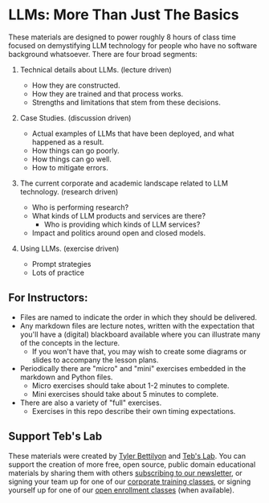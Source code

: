 # LLMs: More Than Just The Basics

These materials are designed to power roughly 8 hours of class time focused on demystifying LLM technology for people who have no software background whatsoever. There are four broad segments:

1. Technical details about LLMs. (lecture driven)
    * How they are constructed.
    * How they are trained and that process works.
    * Strengths and limitations that stem from these decisions.

2. Case Studies. (discussion driven)
    * Actual examples of LLMs that have been deployed, and what happened as a result.
    * How things can go poorly.
    * How things can go well.
    * How to mitigate errors.

3. The current corporate and academic landscape related to LLM technology. (research driven)
    * Who is performing research?
    * What kinds of LLM products and services are there?
        * Who is providing which kinds of LLM services?
    * Impact and politics around open and closed models.

4. Using LLMs. (exercise driven)
    * Prompt strategies
    * Lots of practice

## For Instructors:

* Files are named to indicate the order in which they should be delivered. 
* Any markdown files are lecture notes, written with the expectation that you'll have a (digital) blackboard available where you can illustrate many of the concepts in the lecture.
    * If you won't have that, you may wish to create some diagrams or slides to accompany the lesson plans.
* Periodically there are "micro" and "mini" exercises embedded in the markdown and Python files.
    * Micro exercises should take about 1-2 minutes to complete.
    * Mini exercises should take about 5 minutes to complete. 
* There are also a variety of "full" exercises.
    * Exercises in this repo describe their own timing expectations.

## Support Teb's Lab

These materials were created by [Tyler Bettilyon](https://www.linkedin.com/in/tylerbettilyon/) and [Teb's Lab](https://tebs-lab.com). You can support the creation of more free, open source, public domain educational materials by sharing them with others [subscribing to our newsletter](http://blog.tebs-lab.com), or signing your team up for one of our [corporate training classes](https://www.tebs-lab.com/course-catalog), or signing yourself up for one of our [open enrollment classes](https://www.tebs-lab.com/upcoming-classes) (when available).